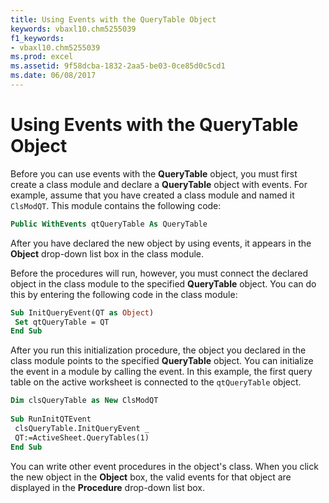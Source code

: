 ```yaml
---
title: Using Events with the QueryTable Object
keywords: vbaxl10.chm5255039
f1_keywords:
- vbaxl10.chm5255039
ms.prod: excel
ms.assetid: 9f58dcba-1832-2aa5-be03-0ce85d0c5cd1
ms.date: 06/08/2017
---
```



# Using Events with the QueryTable Object

Before you can use events with the **QueryTable** object, you must first create a class module and declare a **QueryTable** object with events. For example, assume that you have created a class module and named it `ClsModQT`. This module contains the following code:


```vb
Public WithEvents qtQueryTable As QueryTable
```


After you have declared the new object by using events, it appears in the **Object** drop-down list box in the class module.

Before the procedures will run, however, you must connect the declared object in the class module to the specified **QueryTable** object. You can do this by entering the following code in the class module:



```vb
Sub InitQueryEvent(QT as Object) 
 Set qtQueryTable = QT 
End Sub
```

After you run this initialization procedure, the object you declared in the class module points to the specified **QueryTable** object. You can initialize the event in a module by calling the event. In this example, the first query table on the active worksheet is connected to the `qtQueryTable` object.



```vb
Dim clsQueryTable as New ClsModQT 
 
Sub RunInitQTEvent 
 clsQueryTable.InitQueryEvent _ 
 QT:=ActiveSheet.QueryTables(1) 
End Sub
```

You can write other event procedures in the object's class. When you click the new object in the **Object** box, the valid events for that object are displayed in the **Procedure** drop-down list box.

